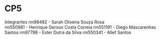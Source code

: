 # CP5

Integrantes
rm98482 - Sarah Oliveira Souza Rosa       
rm550981 - Henrique Gerson Costa Correia
rm551191 - Diego Mascarenhas Santos
rm97798 - Ester Dutra da Silva
rm550341 - Allef Santos
